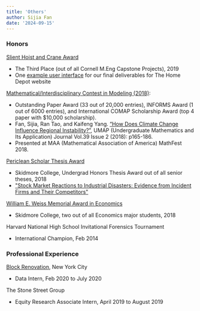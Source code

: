 ```yaml
---
title: 'Others'
author: Sijia Fan
date: '2024-09-15'
---
```


### Honors
[Slient Hoist and Crane Award](https://www.orie.cornell.edu/news/ories-peter-jackson-advises-winning-m-eng-project-team-annual-competition)
- The Third Place (out of all Cornell M.Eng Capstone Projects), 2019
- One [example user interface](https://sf395.shinyapps.io/UserInterface_test/) for our final deliverables for The Home Depot website

[Mathematical/Interdisciplinary Contest in Modeling (2018)](https://www.comap.com/undergraduate/contests/mcm/contests/2018/results/2018_ICM_Problem_E_Results.pdf):
- Outstanding Paper Award (33 out of 20,000 entries), INFORMS Award (1 out of 6000 entries), and International COMAP Scholarship Award (top 4 paper with $10,000 scholarship).
- Fan, Sijia, Ran Tao, and Kaifeng Yang. [“How Does Climate Change Influence Regional Instability?”](https://search.ebscohost.com/login.aspx?direct=true&profile=ehost&scope=site&authtype=crawler&jrnl=01973622&AN=132456000&h=eyM%2BQYksNEXfqvwyc8Z87X9RVztQ5QN66Mm7G4V%2BwTdQia4L2MC%2F%2FDWNpnFd1QQlUdSMwonXeypdt1%2FYaI%2B%2BsA%3D%3D&crl=c), UMAP (Undergraduate Mathematics and Its Application) Journal Vol.39 Issue 2 (2018): p165-186.
- Presented at MAA (Mathematical Association of America) MathFest 2018.

[Periclean Scholar Thesis Award](https://creativematter.skidmore.edu/peri_stu_scholar/)
- Skidmore College, Undergrad Honors Thesis Award out of all senior theses, 2018
- ["Stock Market Reactions to Industrial Disasters: Evidence from Incident Firms and Their Competitors"](https://creativematter.skidmore.edu/econ_studt_schol/88/)

[William E. Weiss Memorial Award in Economics](https://www.skidmore.edu/flip-books/hc/2018-honors-convocation/16/)
- Skidmore College, two out of all Economics major students, 2018

Harvard National High School Invitational Forensics Tournament
- International Champion, Feb 2014

### Professional Experience

[Block Renovation](https://www.blockrenovation.com/), New York City
- Data Intern, Feb 2020 to July 2020

The Stone Street Group
- Equity Research Associate Intern, April 2019 to August 2019
